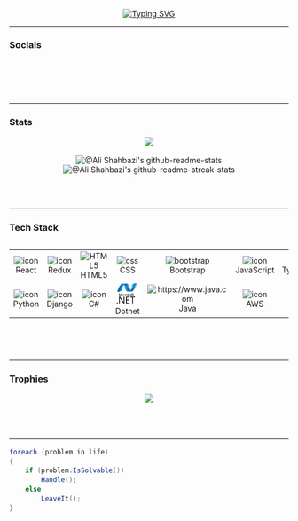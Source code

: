 <p align="center">
  <a href="https://git.io/typing-svg">
    <img src="https://readme-typing-svg.demolab.com?font=Quicksand&weight=700&size=24&pause=1000&color=82AAFFFF&center=true&vCenter=true&random=false&width=435&lines=FULL+STACK+DEVELOPER" alt="Typing SVG" />
  </a>
</p>

---
### Socials
<p align="center">
  <a href="https://t.me/AliVorTex" target="_blank"><img alt="" src="https://img.shields.io/badge/Telegram-000?logo=Telegram&logoColor=0088CC&style=for-the-badge" style="vertical-align:center" /></a>
  <a href="https://discord.com/users/vort3x3715" target="_blank"><img alt="" src="https://img.shields.io/badge/discord-000?style=for-the-badge&logo=discord&logoColor=4e5d94" style="vertical-align:center" /></a>
  <a href="https://twitter.com/alishahbazi81" target="_blank"><img alt="" src="https://img.shields.io/badge/Twitter-000?logo=Twitter&logoColor=1DA1F2&style=for-the-badge" style="vertical-align:center" /></a>
  <a href="https://linkedin.com/in/alishahbazi81" target="_blank"><img alt="" src="https://img.shields.io/badge/LinkedIn-000?logo=linkedin&logoColor=0A66C2&style=for-the-badge" style="vertical-align:center" /></a>
  <a href="https://instagram.com/ali.vortex" target="_blank"><img alt="" src="https://img.shields.io/badge/Instagram-000?style=for-the-badge&logo=Instagram&logoColor=E4405F" style="vertical-align:center" /></a>
  <a href="https://facebook.com/ali.shahbazi.90410" target="_blank"><img alt="" src="https://img.shields.io/badge/facebook-000?style=for-the-badge&logo=facebook&logoColor=3b5998" style="vertical-align:center" /></a>
  <a href="https://codepen.io/alishahbazi81" target="_blank"><img alt="" src="https://img.shields.io/badge/codepen-000?style=for-the-badge&logo=codepen&logoColor=FFFFFF" style="vertical-align:center" /></a>
</p>
<br><br>

---
### Stats
<p align="center">
  <img src="https://github-readme-stats.vercel.app/api/top-langs/?username=AliShahbazi81&theme=blueberry&hide_border=true&langs_count=8&layout=compact"width="47%"/> 
</p>

<p align="center">
    <img src="https://github-readme-stats-one-bice.vercel.app/api?username=AliShahbazi81&theme=blueberry&show_icons=true&count_private=true&hide_border=true&role=OWNER,ORGANIZATION_MEMBER,COLLABORATOR"  width="48%" alt="@Ali Shahbazi's github-readme-stats"/>
      <img src="https://github-readme-streak-stats.herokuapp.com?user=AliShahbazi81&theme=blueberry&hide_border=true&include_all_commits=true&count_private=true&date_format=M%20j%5B%2C%20Y%5D"  width="47%" alt="@Ali Shahbazi's github-readme-streak-stats"/>
</p>
<br><br>

---
### Tech Stack
<div style="display: flex; align-items: flex-start; align: center">
  <table align="center">
    <!-- Front-end Technologies -->
    <tr>
      <td align="center" width="96">
          <img src="https://techstack-generator.vercel.app/react-icon.svg" alt="icon" width="40" height="40" />
        <br>React
      </td>
      <td align="center" width="96">
          <img src="https://techstack-generator.vercel.app/redux-icon.svg" alt="icon" width="40" height="40" />
        <br>Redux
      </td>
      <td align="center"  width="96">
          <img src="https://skillicons.dev/icons?i=html" width="40" height="40" alt="HTML5" />
        <br>HTML5
      </td>
      <td align="center" width="96">
          <img src="https://skillicons.dev/icons?i=css" width="40" height="40" alt="css" />
        <br>CSS
      </td>
      <td align="center"  width="96">
          <img src="https://skillicons.dev/icons?i=bootstrap" width="40" height="40" alt="bootstrap" />
        <br>Bootstrap
      </td>
      <td align="center" width="96">
          <img src="https://techstack-generator.vercel.app/js-icon.svg" alt="icon" width="40" height="40" />
        <br>JavaScript
      </td>
      <td align="center" width="96">
          <img src="https://techstack-generator.vercel.app/ts-icon.svg" alt="icon" width="40" height="40" />
        <br>TypeScript
      </td>
      <td align="center" width="96">
          <img src="https://techstack-generator.vercel.app/webpack-icon.svg" alt="icon" width="40" height="40" />
        <br>Webpack
      </td>
    </tr>
    <!-- Back-end and Other Technologies -->
    <tr>
      <td align="center" width="96">
          <img src="https://techstack-generator.vercel.app/python-icon.svg" alt="icon" width="40" height="40" />
        <br>Python
      </td>
      <td align="center" width="96">
          <img src="https://techstack-generator.vercel.app/django-icon.svg" alt="icon" width="40" height="40" />
        <br>Django
      </td>
      <td align="center" width="96">
          <img src="https://techstack-generator.vercel.app/csharp-icon.svg" alt="icon" width="40" height="40" />
        <br>C#
      </td>
      <td align="center" width="96">
          <img src="https://raw.githubusercontent.com/devicons/devicon/master/icons/dot-net/dot-net-original-wordmark.svg" width="40" height="40" alt="Vue" />
        <br>Dotnet
      </td>
      <td align="center" width="96">
          <img src="https://techstack-generator.vercel.app/java-icon.svg" width="40" height="40" alt="https://www.java.com" />
        <br>Java
      </td>
      <td align="center" width="96">
          <img src="https://techstack-generator.vercel.app/aws-icon.svg" alt="icon" width="40" height="40" />
        <br>AWS
      </td>
      <td align="center" width="96">
          <img src="https://techstack-generator.vercel.app/github-icon.svg" alt="icon" width="40" height="40" />
        <br>Github
      </td>
      <td align="center" width="96"> 
          <img src="https://user-images.githubusercontent.com/25181517/192108372-f71d70ac-7ae6-4c0d-8395-51d8870c2ef0.png" width="40" height="40" alt="Git" />
        <br>Git
      </td>
    </tr>
  </table>
</div>

<br><br>

---

### Trophies
<p align="center">
    <img src="https://github-profile-trophy.vercel.app/?username=AliShahbazi81&theme=dracula&margin-h=15&no-bg=true&column=5&no-frame=true"/>
  </p>
<br><br>

---
``` java
foreach (problem in life)
{
    if (problem.IsSolvable())
        Handle();
    else
        LeaveIt();
}
```
